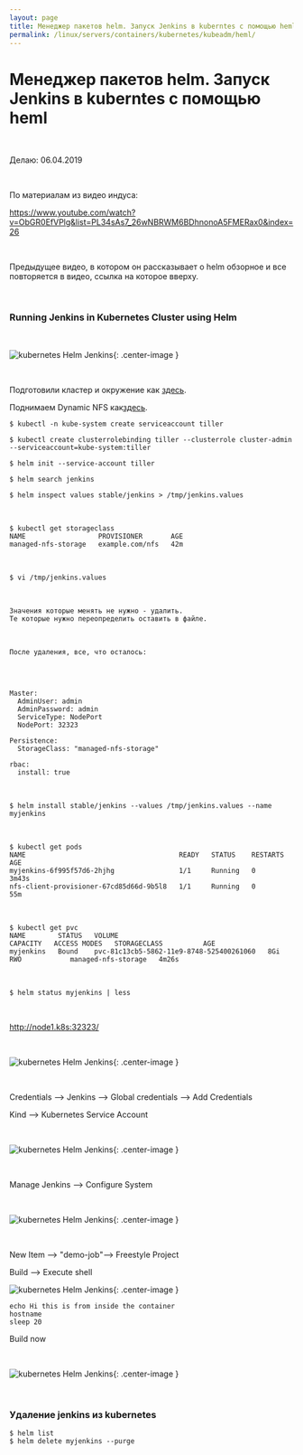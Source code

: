 ```yaml
---
layout: page
title: Менеджер пакетов helm. Запуск Jenkins в kuberntes с помощью heml
permalink: /linux/servers/containers/kubernetes/kubeadm/heml/
---
```


# Менеджер пакетов helm. Запуск Jenkins в kuberntes с помощью heml

<br/>

Делаю: 06.04.2019

<br/>

По материалам из видео индуса:

https://www.youtube.com/watch?v=ObGR0EfVPlg&list=PL34sAs7_26wNBRWM6BDhnonoA5FMERax0&index=26

<br/>

Предыдущее видео, в котором он рассказывает о helm обзорное и все повторяется в видео, ссылка на которое вверху.

<br/>

### Running Jenkins in Kubernetes Cluster using Helm

<br/>

![kubernetes Helm Jenkins](/img/linux/servers/containers/kubernetes/kubeadm/helm/helm-jenkins1.png "kubernetes Helm Jenkins"){: .center-image }

<br/>

Подготовили кластер и окружение как <a href="/linux/servers/containers/kubernetes/kubeadm/prepared-cluster/">здесь</a>.

Поднимаем Dynamic NFS как<a href="/linux/servers/containers/kubernetes/kubeadm/persistence/dynamic-nfs-provisioning/">здесь</a>.

    $ kubectl -n kube-system create serviceaccount tiller

    $ kubectl create clusterrolebinding tiller --clusterrole cluster-admin --serviceaccount=kube-system:tiller

    $ helm init --service-account tiller

    $ helm search jenkins

    $ helm inspect values stable/jenkins > /tmp/jenkins.values

<br/>

    $ kubectl get storageclass
    NAME                  PROVISIONER       AGE
    managed-nfs-storage   example.com/nfs   42m

<br/>

    $ vi /tmp/jenkins.values

<br/>

    Значения которые менять не нужно - удалить.
    Те которые нужно переопределить оставить в файле.

<br/>

    После удаления, все, что осталось:

<br/>

```

Master:
  AdminUser: admin
  AdminPassword: admin
  ServiceType: NodePort
  NodePort: 32323

Persistence:
  StorageClass: "managed-nfs-storage"

rbac:
  install: true

```

<br/>

    $ helm install stable/jenkins --values /tmp/jenkins.values --name myjenkins

<br/>

    $ kubectl get pods
    NAME                                      READY   STATUS    RESTARTS   AGE
    myjenkins-6f995f57d6-2hjhg                1/1     Running   0          3m43s
    nfs-client-provisioner-67cd85d66d-9b5l8   1/1     Running   0          55m

<br/>

    $ kubectl get pvc
    NAME        STATUS   VOLUME                                     CAPACITY   ACCESS MODES   STORAGECLASS          AGE
    myjenkins   Bound    pvc-81c13cb5-5862-11e9-8748-525400261060   8Gi        RWO            managed-nfs-storage   4m26s

<br/>

    $ helm status myjenkins | less

<br/>

http://node1.k8s:32323/

<br/>

![kubernetes Helm Jenkins](/img/linux/servers/containers/kubernetes/kubeadm/helm/helm-jenkins2.png "kubernetes Helm Jenkins"){: .center-image }

<br/>

Credentials --> Jenkins --> Global credentials --> Add Credentials

Kind --> Kubernetes Service Account

<br/>

![kubernetes Helm Jenkins](/img/linux/servers/containers/kubernetes/kubeadm/helm/helm-jenkins3.png "kubernetes Helm Jenkins"){: .center-image }

<br/>

Manage Jenkins --> Configure System

<br/>

![kubernetes Helm Jenkins](/img/linux/servers/containers/kubernetes/kubeadm/helm/helm-jenkins4.png "kubernetes Helm Jenkins"){: .center-image }

<br/>

New Item --> "demo-job"--> Freestyle Project

Build --> Execute shell

![kubernetes Helm Jenkins](/img/linux/servers/containers/kubernetes/kubeadm/helm/helm-jenkins5.png "kubernetes Helm Jenkins"){: .center-image }

```
echo Hi this is from inside the container
hostname
sleep 20
```

Build now

<br/>

![kubernetes Helm Jenkins](/img/linux/servers/containers/kubernetes/kubeadm/helm/helm-jenkins6.png "kubernetes Helm Jenkins"){: .center-image }

<br/>

### Удаление jenkins из kubernetes

    $ helm list
    $ helm delete myjenkins --purge

